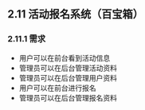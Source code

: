 ## 2.11 活动报名系统（百宝箱）
### 2.11.1 需求
* 用户可以在前台看到活动信息
* 管理员可以在后台管理活动资料
* 管理员可以在后台管理用户资料
* 用户可以在前台进行报名
* 管理员可以在后台管理报名资料